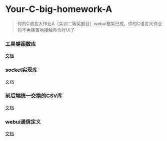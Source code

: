 # Your-C-big-homework-A
> 你的C语言大作业A（实训二等奖题目）webui框架已成，你的C语言大作业将不再痛苦地接触命令行UI了

### 工具类函数库
[文档](https://github.com/nwdxlgzs/Your-C-big-homework-A/blob/main/CommonUtil.MD)

### socket实现库
[文档](https://github.com/nwdxlgzs/Your-C-big-homework-A/blob/main/SocketLib.MD)

### 前后端统一交换的CSV库
[文档](https://github.com/nwdxlgzs/Your-C-big-homework-A/blob/main/TinyCSV.MD)

### webui通信定义
[文档](https://github.com/nwdxlgzs/Your-C-big-homework-A/blob/main/WebUIApi.MD)
